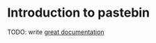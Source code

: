 # Introduction to pastebin

TODO: write [great documentation](http://jacobian.org/writing/what-to-write/)
